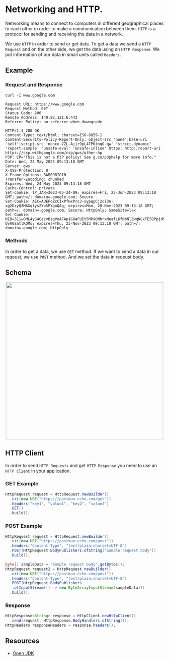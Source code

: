 # Networking and HTTP.

Networking means to connect to computers in different geographical places to each other
in order to make a communication between them. ```HTTP``` is a protocol for sending and
receiving the data in a network.

We use ```HTTP``` in order to send or get data. To get a data we send a ```HTTP Request```
and on the other side, we get the data using an ```HTTP Response```. We put information
of our data in small units called ```Headers```.

## Example

### Request and Response

```shell
curl -I www.google.com

Request URL: https://www.google.com
Request Method: GET
Status Code: 200
Remote Address: 140.82.121.6:443
Referrer Policy: no-referrer-when-downgrade

HTTP/1.1 200 OK
Content-Type: text/html; charset=ISO-8859-1
Content-Security-Policy-Report-Only: object-src 'none';base-uri 'self';script-src 'nonce-7ZL-Ajjr9pL4TPKtnqO-qw' 'strict-dynamic' 'report-sample' 'unsafe-eval' 'unsafe-inline' https: http:;report-uri https://csp.withgoogle.com/csp/gws/other-hp
P3P: CP="This is not a P3P policy! See g.co/p3phelp for more info."
Date: Wed, 24 May 2023 09:13:18 GMT
Server: gws
X-XSS-Protection: 0
X-Frame-Options: SAMEORIGIN
Transfer-Encoding: chunked
Expires: Wed, 24 May 2023 09:13:18 GMT
Cache-Control: private
Set-Cookie: 1P_JAR=2023-05-24-09; expires=Fri, 23-Jun-2023 09:13:18 GMT; path=/; domain=.google.com; Secure
Set-Cookie: AEC=AUEFqZcCIxPfHxPrcJ-xypqpCj2ci3n-xg2DzyQ3MAXqlys2YoSMYgoQAg; expires=Mon, 20-Nov-2023 09:13:18 GMT; path=/; domain=.google.com; Secure; HttpOnly; SameSite=lax
Set-Cookie: NID=511=OML4yG4CacvBzgVoA7Ap1G8aFUEt5Mk9ONhrxNeafL6fNbNlZwqNCxTE5DPpjdMudiqo4gXwNwaj4SAkqmwKoWzXh432VU_lShvty07HhOXkfsHzWm2u0cazVkdP6nQhRUCL4TfkkRAvZ7nXpmTDcBFPsFfLxg-QvA6SatlROMo; expires=Thu, 23-Nov-2023 09:13:18 GMT; path=/; domain=.google.com; HttpOnly
```

### Methods

In order to get a data, we use ```GET``` method. If we want to send a data in our reqeust, we use ```POST``` method.
And we set the data in reqeust body.

## Schema

<div align="center">
  <img width="500" src="https://www.ionos.com/digitalguide/fileadmin/DigitalGuide/Screenshots_2020/diagram-of-http-communication-process.png" />
</div>

## HTTP Client

In order to send ```HTTP Requests``` and get ```HTTP Response``` you need to use an ```HTTP Client``` in your application.

### GET Example

```java
HttpRequest request = HttpRequest.newBuilder()
  .uri(new URI("https://postman-echo.com/get"))
  .headers("key1", "value1", "key2", "value2")
  .GET()
  .build();
```

### POST Example

```java
HttpRequest request = HttpRequest.newBuilder()
  .uri(new URI("https://postman-echo.com/post"))
  .headers("Content-Type", "text/plain;charset=UTF-8")
  .POST(HttpRequest.BodyPublishers.ofString("Sample request body"))
  .build();

byte[] sampleData = "Sample request body".getBytes();
HttpRequest request2 = HttpRequest.newBuilder()
  .uri(new URI("https://postman-echo.com/post"))
  .headers("Content-Type", "text/plain;charset=UTF-8")
  .POST(HttpRequest.BodyPublishers
   .ofInputStream(() -> new ByteArrayInputStream(sampleData)))
  .build();
```

### Response

```java
HttpResponse<String> response = HttpClient.newHttpClient()
  .send(request, HttpResponse.BodyHandlers.ofString());
HttpHeaders responseHeaders = response.headers();
```

## Resources

- [Open JDK](https://openjdk.org/groups/net/httpclient/intro.html)
